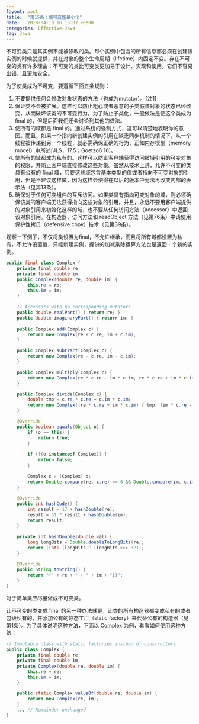 ```yaml
---
layout: post
title:  "第15条：使可变性最小化"
date:   2018-04-10 16:15:07 +0800
categories: Effective-Java
tag: Java
---
```



不可变类只是其实例不能被修改的类。每个实例中包含的所有信息都必须在创建该实例的时候就提供，并在对象的整个生命周期（lifetime）内固定不变。存在不可变的类有许多理由：不可变的类比可变类更加易于设计、实现和使用。它们不容易出错，且更加安全。

为了使类成为不可变，要遵循下面五条规则：
1. 不要提供任何会修改对象状态的方法（也成为mutator）。[注1]
2. 保证类不会被扩展。这样可以防止粗心或者恶意的子类假装对象的状态已经改变，从而破坏该类的不可变行为。为了防止子类化，一般做法是使这个类成为 final 的，但是后面我们还会讨论到其他的做法。
3. 使所有的域都是 final 的。通过系统的强制方式，这可以清楚地表明你的意图。而且，如果一个指向新创建实例的引用在缺乏同步机制的情况下，从一个线程被传递到另一个线程，就必需确保正确的行为，正如内存模型（memory model）中所述[JLS，17.5；Goetzo6 16]。
4. 使所有的域都成为私有的。这样可以防止客户端获得访问被域引用的可变对象的权限，并防止客户端直接修改这些对象。虽然从技术上讲，允许不可变的类具有公有的 final 域，只要这些域包含基本类型的值或者指向不可变对象的引用，但是不建议这样做，因为这样会使得在以后的版本中无法再改变内部的表示法（见第13条）。
5. 确保对于任何可变组件的互斥访问。如果类具有指向可变对象的域，则必须确保该类的客户端无法获得指向这些对象的引用。并且，永远不要用客户端提供的对象引用来初始化这样的域，也不要从任何访问方法（accessor）中返回该对象引用。在构造器、访问方法和 readObject 方法（见第76条）中请使用保护性拷贝（defensive copy）技术（见第39条）。

观察一下例子，不仅将类设置为final，不允许继承，而且将所有域都设置为私有，不允许设置值，只能新建实例，提供的加减乘除运算方法也是返回一个新的实例。
```java
public final class Complex {
    private final double re;
    private final double im;
    public Complex(double re, double im) {
        this.re = re;
        this.im = im;
    }
    
    // Accessors with no corresponding mutators
    public double realPart() { return re; }
    public double imaginaryPart() { return im; }
    
    public Complex add(Complex c) {
        return new Complex(re + c.re, im + c.im);
    }

    public Complex subtract(Complex c) {
        return new Complex(re - c.re, im - c.im);
    }

    public Complex multiply(Complex c) {
        return new Complex(re * c.re - im * c.im, re * c.re + im * c.im);
    }

    public Complex divide(Complex c) {
        double tmp = c.re * c.re + c.im * c.im;
        return new Complex((re * c.re + im * c.im) / tmp, (im * c.re - re * c.im) / tmp);
    }

    @Override
    public boolean equals(Object o) {
        if (o == this) {
            return true;
        }
        
        if (!(o instanceof Complex)) {
            return false;
        }
        
        Complex c = (Complex) o;
        return Double.compare(re, c.re) == 0 && Double.compare(im, c.im) == 0;
    }
    
    @Override
    public int hashCode() {
        int result = 17 + hashDouble(re);
        result = 31 * result + hashDouble(im);
        return result;
    }
    
    private int hashDouble(double val) {
        long longBits = Double.doubleToLongBits(re);
        return (int) (longBits ^ (longBits >>> 32));
    }

    @Override
    public String toString() {
        return "(" + re + " + " + im + "i)";
    }
}
```

对于简单类应尽量做成不可变类。

让不可变的类变成 final 的另一种办法就是，让类的所有构造器都变成私有的或者包级私有的，并添加公有的静态工厂（static factory）来代替公有的构造器（见第1条）。为了具体说明这种方法，下面以 Complex 为例，看看如何使用这种方法：
```java
// Immutable class with static factories instead of constructors
public class Complex {
    private final double re;
    private final double im;
    private Complex(double re, double im) {
        this.re = re;
        this.im = im;
    }

    public static Complex valueOf(double re, double im) {
        return new Complex(re, im);
    }
    ... // Remainder unchanged
}
```